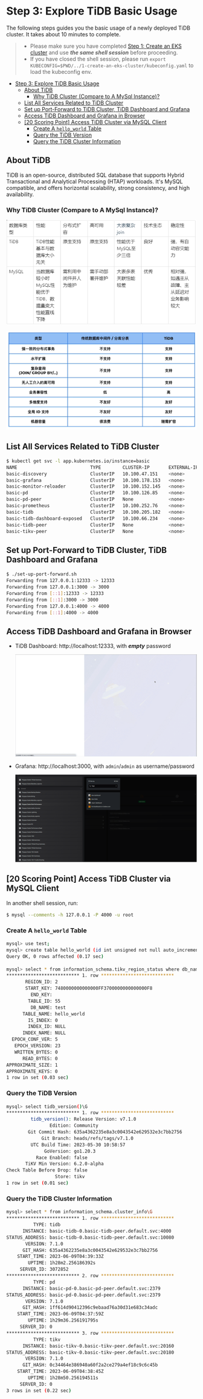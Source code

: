 # Step 3: Explore TiDB Basic Usage

The following steps guides you the basic usage of a newly deployed TiDB cluster. It takes about 10 minutes to complete.

> - Please make sure you have completed [Step 1: Create an EKS cluster](../1-create-an-eks-cluster/README.md) and use
    **_the same shell session_** before proceeding.
> - If you have closed the shell session, please run `export KUBECONFIG=$PWD/../1-create-an-eks-cluster/kubeconfig.yaml`
    to load the kubeconfig env.

<!-- TOC -->
* [Step 3: Explore TiDB Basic Usage](#step-3-explore-tidb-basic-usage)
  * [About TiDB](#about-tidb)
    * [Why TiDB Cluster (Compare to A MySql Instance)?](#why-tidb-cluster-compare-to-a-mysql-instance)
  * [List All Services Related to TiDB Cluster](#list-all-services-related-to-tidb-cluster)
  * [Set up Port-Forward to TiDB Cluster, TiDB Dashboard and Grafana](#set-up-port-forward-to-tidb-cluster-tidb-dashboard-and-grafana)
  * [Access TiDB Dashboard and Grafana in Browser](#access-tidb-dashboard-and-grafana-in-browser)
  * [[20 Scoring Point] Access TiDB Cluster via MySQL Client](#20-scoring-point-access-tidb-cluster-via-mysql-client)
    * [Create A `hello_world` Table](#create-a-helloworld-table)
    * [Query the TiDB Version](#query-the-tidb-version)
    * [Query the TiDB Cluster Information](#query-the-tidb-cluster-information)
<!-- TOC -->

## About TiDB

TiDB is an open-source, distributed SQL database that supports Hybrid Transactional and Analytical Processing (HTAP) workloads. It's MySQL compatible, and offers horizontal scalability, strong consistency, and high availability.

### Why TiDB Cluster (Compare to A MySql Instance)?

![tidb_mysql_1](../.imgs/tidb_mysql_1.png)

![tidb_mysql_2](../.imgs/tidb_mysql_2.png)

## List All Services Related to TiDB Cluster

```bash
$ kubectl get svc -l app.kubernetes.io/instance=basic
NAME                           TYPE        CLUSTER-IP       EXTERNAL-IP   PORT(S)               AGE
basic-discovery                ClusterIP   10.100.47.151    <none>        10261/TCP,10262/TCP   103m
basic-grafana                  ClusterIP   10.100.178.153   <none>        3000/TCP              103m
basic-monitor-reloader         ClusterIP   10.100.152.145   <none>        9089/TCP              103m
basic-pd                       ClusterIP   10.100.126.85    <none>        2379/TCP              103m
basic-pd-peer                  ClusterIP   None             <none>        2380/TCP,2379/TCP     103m
basic-prometheus               ClusterIP   10.100.252.76    <none>        9090/TCP              103m
basic-tidb                     ClusterIP   10.100.205.182   <none>        4000/TCP,10080/TCP    70m
basic-tidb-dashboard-exposed   ClusterIP   10.100.66.234    <none>        12333/TCP             103m
basic-tidb-peer                ClusterIP   None             <none>        10080/TCP             70m
basic-tikv-peer                ClusterIP   None             <none>        20160/TCP             71m
```

## Set up Port-Forward to TiDB Cluster, TiDB Dashboard and Grafana

```bash
$ ./set-up-port-forward.sh
Forwarding from 127.0.0.1:12333 -> 12333
Forwarding from 127.0.0.1:3000 -> 3000
Forwarding from [::1]:12333 -> 12333
Forwarding from [::1]:3000 -> 3000
Forwarding from 127.0.0.1:4000 -> 4000
Forwarding from [::1]:4000 -> 4000
```

## Access TiDB Dashboard and Grafana in Browser

- TiDB Dashboard: http://localhost:12333, with **_empty_** password

  ![dashboard_intro](../.imgs/dashboard_intro.gif)

- Grafana: http://localhost:3000, with `admin`/`admin` as username/password

  ![grafana](../.imgs/grafana.png)

## [20 Scoring Point] Access TiDB Cluster via MySQL Client

In another shell session, run:

```bash
$ mysql --comments -h 127.0.0.1 -P 4000 -u root
```

### Create A `hello_world` Table

```bash
mysql> use test;
mysql> create table hello_world (id int unsigned not null auto_increment primary key, v varchar(32));
Query OK, 0 rows affected (0.17 sec)

mysql> select * from information_schema.tikv_region_status where db_name=database() and table_name='hello_world'\G
*************************** 1. row ***************************
       REGION_ID: 2
       START_KEY: 7480000000000000FF3700000000000000F8
         END_KEY:
        TABLE_ID: 55
         DB_NAME: test
      TABLE_NAME: hello_world
        IS_INDEX: 0
        INDEX_ID: NULL
      INDEX_NAME: NULL
  EPOCH_CONF_VER: 5
   EPOCH_VERSION: 23
   WRITTEN_BYTES: 0
      READ_BYTES: 0
APPROXIMATE_SIZE: 1
APPROXIMATE_KEYS: 0
1 row in set (0.03 sec)
```

### Query the TiDB Version

```bash
mysql> select tidb_version()\G
*************************** 1. row ***************************
         tidb_version(): Release Version: v7.1.0
                Edition: Community
        Git Commit Hash: 635a4362235e8a3c0043542e629532e3c7bb2756
             Git Branch: heads/refs/tags/v7.1.0
         UTC Build Time: 2023-05-30 10:58:57
              GoVersion: go1.20.3
           Race Enabled: false
       TiKV Min Version: 6.2.0-alpha
Check Table Before Drop: false
                  Store: tikv
1 row in set (0.01 sec)
```

### Query the TiDB Cluster Information

```bash
mysql> select * from information_schema.cluster_info\G
*************************** 1. row ***************************
          TYPE: tidb
      INSTANCE: basic-tidb-0.basic-tidb-peer.default.svc:4000
STATUS_ADDRESS: basic-tidb-0.basic-tidb-peer.default.svc:10080
       VERSION: 7.1.0
      GIT_HASH: 635a4362235e8a3c0043542e629532e3c7bb2756
    START_TIME: 2023-06-09T04:39:33Z
        UPTIME: 1h28m2.256186392s
     SERVER_ID: 3072852
*************************** 2. row ***************************
          TYPE: pd
      INSTANCE: basic-pd-0.basic-pd-peer.default.svc:2379
STATUS_ADDRESS: basic-pd-0.basic-pd-peer.default.svc:2379
       VERSION: 7.1.0
      GIT_HASH: 1ff614d90412396c9ebaad76a30d31e683c34adc
    START_TIME: 2023-06-09T04:37:59Z
        UPTIME: 1h29m36.256191795s
     SERVER_ID: 0
*************************** 3. row ***************************
          TYPE: tikv
      INSTANCE: basic-tikv-0.basic-tikv-peer.default.svc:20160
STATUS_ADDRESS: basic-tikv-0.basic-tikv-peer.default.svc:20180
       VERSION: 7.1.0
      GIT_HASH: 0c34464e386940a60f2a2ce279a4ef18c9c6c45b
    START_TIME: 2023-06-09T04:38:45Z
        UPTIME: 1h28m50.256194511s
     SERVER_ID: 0
3 rows in set (0.22 sec)
```
